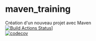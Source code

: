 # maven_training
Création d'un nouveau projet avec Maven  
[![Build Actions Status](https://github.com/cerdy/maven_training/workflows/Build/badge.svg)](https://github.com/cerdy/maven_training/actions)]  
[![codecov](https://codecov.io/gh/cerdy/maven_training/branch/main/graph/badge.svg?token=L1EL3834SU)](https://codecov.io/gh/cerdy/maven_training)  

